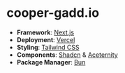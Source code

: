 # cooper-gadd.io

- **Framework**: [Next.js](https://nextjs.org/)
- **Deployment**: [Vercel](https://vercel.com)
- **Styling**: [Tailwind CSS](https://tailwindcss.com)
- **Components**: [Shadcn](https://ui.shadcn.com/) & [Aceternity](https://ui.aceternity.com/)
- **Package Manager**: [Bun](https://bun.sh/)

